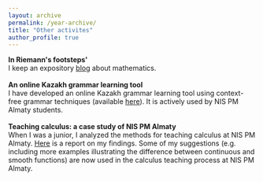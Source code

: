 ```yaml
---
layout: archive
permalink: /year-archive/
title: "Other activites"
author_profile: true
---
```

<b>In Riemann's footsteps'</b><br>
I keep an expository [blog](riemannfootsteps.blogspot.com) about mathematics. 
<br><br>
<b>An online Kazakh grammar learning tool</b><br>
I have developed an online Kazakh grammar learning tool using context-free grammar techniques (available [here](kazhymurat.ml/kazakh)). 
It is actively used by NIS PM Almaty students.
  <br><br>
<b>Teaching calculus: a case study of NIS PM Almaty</b>
<br>
When I was a junior, I analyzed the methods for teaching calculus at NIS PM Almaty. [Here](kazhymurat.ml/files/Math_teaching.pdf) is a report on my findings. 
Some of my suggestions (e.g. including more examples illustrating the difference between continuous and smooth functions) are now used in the calculus teaching process at NIS PM Almaty.    
